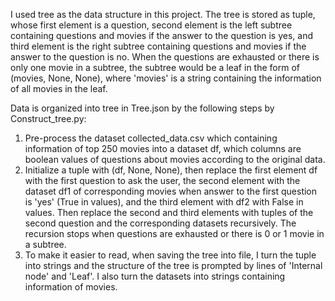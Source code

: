I used tree as the data structure in this project. The tree is stored as tuple, whose first element is a question, second element is the left subtree containing questions and movies if the answer to the question is yes, and third element is the right subtree containing questions and movies if the answer to the question is no. When the questions are exhausted or there is only one movie in a subtree, the subtree would be a leaf in the form of (movies, None, None), where 'movies' is a string containing the information of all movies in the leaf.

Data is organized into tree in Tree.json by the following steps by Construct_tree.py:
1. Pre-process the dataset collected_data.csv which containing information of top 250 movies into a dataset df, which columns are boolean values of questions about movies according to the original data.
2. Initialize a tuple with (df, None, None), then replace the first element df with the first question to ask the user, the second element with the dataset df1 of corresponding movies when answer to the first question is 'yes' (True in values), and the third element with df2 with False in values. Then replace the second and third elements with tuples of the second question and the corresponding datasets recursively. The recursion stops when questions are exhausted or there is 0 or 1 movie in a subtree.
3. To make it easier to read, when saving the tree into file, I turn the tuple into strings and the structure of the tree is prompted by lines of 'Internal node' and 'Leaf'. I also turn the datasets into strings containing information of movies.
